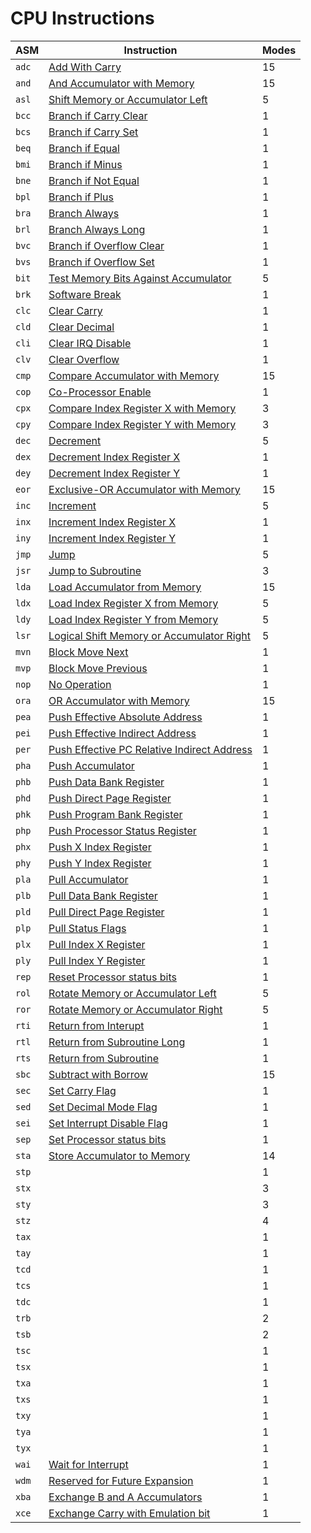 
# CPU Instructions

| ASM   | Instruction                                               | Modes |
|-------|-----------------------------------------------------------|-------|
| `adc` | [Add With Carry](./adc#readme)                            | 15    |
| `and` | [And Accumulator with Memory](./and#readme)               | 15    |
| `asl` | [Shift Memory or Accumulator Left](./asl#readme)          | 5     |
| `bcc` | [Branch if Carry Clear](./b__#bcc)                        | 1     |
| `bcs` | [Branch if Carry Set](./b__#bcs)                          | 1     |
| `beq` | [Branch if Equal](./b__#beq)                              | 1     |
| `bmi` | [Branch if Minus](./b__#bmi)                              | 1     |
| `bne` | [Branch if Not Equal](./b__#bne)                          | 1     |
| `bpl` | [Branch if Plus](./b__#bpl)                               | 1     |
| `bra` | [Branch Always](./b__#bra)                                | 1     |
| `brl` | [Branch Always Long](./b__#brl)                           | 1     |
| `bvc` | [Branch if Overflow Clear](./b__#bvc)                     | 1     |
| `bvs` | [Branch if Overflow Set](./b__#bvs)                       | 1     |
| `bit` | [Test Memory Bits Against Accumulator](./bit#readme)      | 5     |
| `brk` | [Software Break](./brk#readme)                            | 1     |
| `clc` | [Clear Carry](./cl_#clc)                                  | 1     |
| `cld` | [Clear Decimal](./cl_#cld)                                | 1     |
| `cli` | [Clear IRQ Disable](./cl_#cli)                            | 1     |
| `clv` | [Clear Overflow](./cl_#clv)                               | 1     |
| `cmp` | [Compare Accumulator with Memory](./cmp)                  | 15    |
| `cop` | [Co-Processor Enable](./cop#readme)                       | 1     |
| `cpx` | [Compare Index Register X with Memory](./cp_#cpx)         | 3     |
| `cpy` | [Compare Index Register Y with Memory](./cp_#cpy)         | 3     |
| `dec` | [Decrement](./de_#dec)                                    | 5     |
| `dex` | [Decrement Index Register X](./de_#dex)                   | 1     |
| `dey` | [Decrement Index Register Y](./de_#dey)                   | 1     |
| `eor` | [Exclusive-OR Accumulator with Memory](./eor#readme)      | 15    |
| `inc` | [Increment](./in_#inc)                                    | 5     |
| `inx` | [Increment Index Register X](./in_#inx)                   | 1     |
| `iny` | [Increment Index Register Y](./in_#iny)                   | 1     |
| `jmp` | [Jump](./jmp#readme)                                      | 5     |
| `jsr` | [Jump to Subroutine](./jsr#readme)                        | 3     |
| `lda` | [Load Accumulator from Memory](./lda#readme)              | 15    |
| `ldx` | [Load Index Register X from Memory](./ld_#ldx)            | 5     |
| `ldy` | [Load Index Register Y from Memory](./ld_#ldy)            | 5     |
| `lsr` | [Logical Shift Memory or Accumulator Right](./lsr#readme) | 5     |
| `mvn` | [Block Move Next](./mv_#mvn)                              | 1     |
| `mvp` | [Block Move Previous](./mv_#mvp)                          | 1     |
| `nop` | [No Operation](./nop#readme)                              | 1     |
| `ora` | [OR Accumulator with Memory](./ora#readme)                | 15    |
| `pea` | [Push Effective Absolute Address](./ph_#pea)              | 1     |
| `pei` | [Push Effective Indirect Address](./ph_#pei)              | 1     |
| `per` | [Push Effective PC Relative Indirect Address](./ph_#per)  | 1     |
| `pha` | [Push Accumulator](./ph_#pha)                             | 1     |
| `phb` | [Push Data Bank Register](./ph_#phb)                      | 1     |
| `phd` | [Push Direct Page Register](./ph_#phd)                    | 1     |
| `phk` | [Push Program Bank Register](./ph_#phk)                   | 1     |
| `php` | [Push Processor Status Register](./ph_#php)               | 1     |
| `phx` | [Push X Index Register](./ph_#phx)                        | 1     |
| `phy` | [Push Y Index Register](./ph_#phy)                        | 1     |
| `pla` | [Pull Accumulator](./pl_#pla)                             | 1     |
| `plb` | [Pull Data Bank Register](./pl_#plb)                      | 1     |
| `pld` | [Pull Direct Page Register](./pl_#pld)                    | 1     |
| `plp` | [Pull Status Flags](./pl_#plp)                            | 1     |
| `plx` | [Pull Index X Register](./pl_#plx)                        | 1     |
| `ply` | [Pull Index Y Register](./pl_#ply)                        | 1     |
| `rep` | [Reset Processor status bits](./rep#readme)               | 1     |
| `rol` | [Rotate Memory or Accumulator Left](./rol#readme)         | 5     |
| `ror` | [Rotate Memory or Accumulator Right](./ror#readme)        | 5     |
| `rti` | [Return from Interupt](./rt_#rti)                         | 1     |
| `rtl` | [Return from Subroutine Long](./rt_#rtl)                  | 1     |
| `rts` | [Return from Subroutine](./rt_#rts)                       | 1     |
| `sbc` | [Subtract with Borrow](./sbc)                             | 15    |
| `sec` | [Set Carry Flag](./se_#sec)                               | 1     |
| `sed` | [Set Decimal Mode Flag](./se_#sed)                        | 1     |
| `sei` | [Set Interrupt Disable Flag](./se_#sei)                   | 1     |
| `sep` | [Set Processor status bits](./se_#sep)                    | 1     |
| `sta` | [Store Accumulator to Memory](./sta#readme)               | 14    |
| `stp` |                                                           | 1     |
| `stx` |                                                           | 3     |
| `sty` |                                                           | 3     |
| `stz` |                                                           | 4     |
| `tax` |                                                           | 1     |
| `tay` |                                                           | 1     |
| `tcd` |                                                           | 1     |
| `tcs` |                                                           | 1     |
| `tdc` |                                                           | 1     |
| `trb` |                                                           | 2     |
| `tsb` |                                                           | 2     |
| `tsc` |                                                           | 1     |
| `tsx` |                                                           | 1     |
| `txa` |                                                           | 1     |
| `txs` |                                                           | 1     |
| `txy` |                                                           | 1     |
| `tya` |                                                           | 1     |
| `tyx` |                                                           | 1     |
| `wai` | [Wait for Interrupt](./wai#readme)                        | 1     |
| `wdm` | [Reserved for Future Expansion](./wdm#readme)             | 1     |
| `xba` | [Exchange B and A Accumulators](./xba#readme)             | 1     |
| `xce` | [Exchange Carry with Emulation bit](./xce#readme)         | 1     |
